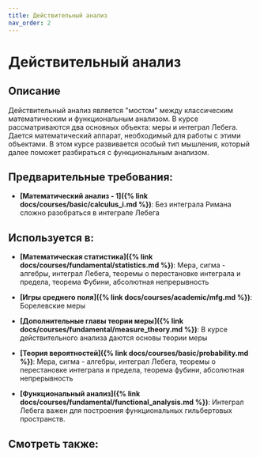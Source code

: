```yaml
---
title: Действительный анализ
nav_order: 2
---
```


# Действительный анализ


## Описание 
Действительный анализ является "мостом" между классическим математическим и функциональным анализом.
В курсе рассматриваются два основных объекта: меры и интеграл Лебега. Дается математический аппарат, 
необходимый для работы с этими объектами. В этом курсе развивается особый тип мышления, который далее
поможет разбираться с функциональным анализом.


## Предварительные требования:

- **[Математический анализ - 1]({% link docs/courses/basic/calculus_i.md %})**: Без интеграла Римана сложно разобраться в интеграле Лебега



## Используется в:

- **[Математическая статистика]({% link docs/courses/fundamental/statistics.md %})**: Мера, сигма - алгебры, интеграл Лебега, теоремы о перестановке интеграла и предела, 
теорема Фубини, абсолютная непрерывность


- **[Игры среднего поля]({% link docs/courses/academic/mfg.md %})**: Борелевские меры


- **[Дополнительные главы теории меры]({% link docs/courses/fundamental/measure_theory.md %})**: В курсе действительного анализа даются основы теории меры


- **[Теория вероятностей]({% link docs/courses/basic/probability.md %})**: Мера, сигма - алгебры, интеграл Лебега, теоремы о перестановке интеграла и предела, 
теорема фубини, абсолютная непрерывность


- **[Функциональный анализ]({% link docs/courses/fundamental/functional_analysis.md %})**: Интеграл Лебега важен для построения функциональных гильбертовых пространств. 



## Смотреть также:
